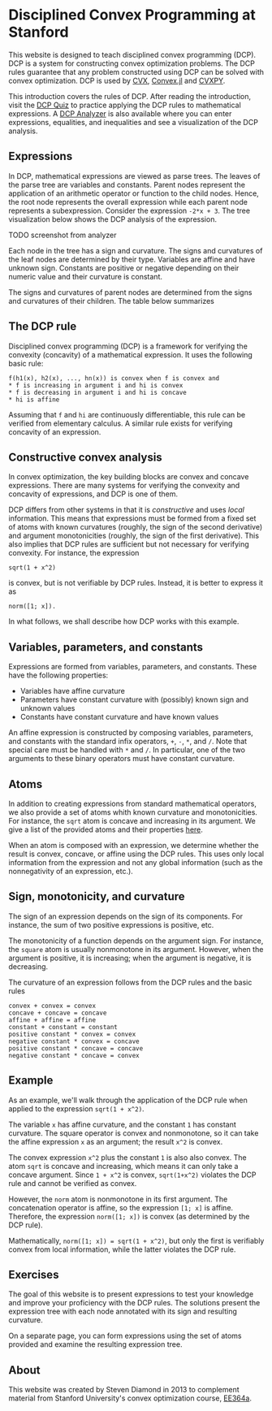 Disciplined Convex Programming at Stanford
==========================================

This website is designed to teach disciplined convex programming (DCP). DCP is a system for constructing convex optimization problems. The DCP rules guarantee that any problem constructed using DCP can be solved with convex optimization. DCP is used by [CVX](http://cvxr.com/cvx/), [Convex.jl](https://github.com/JuliaOpt/Convex.jl) and [CVXPY](https://github.com/cvxgrp/cvxpy). 

This introduction covers the rules of DCP. After reading the introduction, visit the [DCP Quiz](http://dcp.stanford.edu/quiz) to practice applying the DCP rules to mathematical expressions. A [DCP Analyzer](http://dcp.stanford.edu/analyzer) is also available where you can enter expressions, equalities, and inequalities and see a visualization of the DCP analysis.

Expressions
------------
In DCP, mathematical expressions are viewed as parse trees. The leaves of the parse tree are variables and constants. Parent nodes represent the application of an arithmetic operator or function to the child nodes. Hence, the root node represents the overall expression while each parent node represents a subexpression. Consider the expression `-2*x + 3`. The tree visualization below shows the DCP analysis of the expression.

TODO screenshot from analyzer

Each node in the tree has a sign and curvature. The signs and curvatures of the leaf nodes are determined by their type. Variables are affine and have unknown sign. Constants are positive or negative depending on their numeric value and their curvature is constant.

The signs and curvatures of parent nodes are determined from the signs and curvatures of their children. The table below summarizes 

The DCP rule
------------
Disciplined convex programming (DCP) is a framework for verifying the
convexity (concavity) of a mathematical expression. It uses the following
basic rule:

    f(h1(x), h2(x), ..., hn(x)) is convex when f is convex and
    * f is increasing in argument i and hi is convex
    * f is decreasing in argument i and hi is concave
    * hi is affine

Assuming that `f` and `hi` are continuously differentiable, this rule can be
verified from elementary calculus. A similar rule exists for verifying
concavity of an expression.

Constructive convex analysis
----------------------------
In convex optimization, the key building blocks are convex and concave
expressions. There are many systems for verifying the convexity and concavity
of expressions, and DCP is one of them.

DCP differs from other systems in that it is _constructive_ and uses _local_
information. This means that expressions must be formed from a fixed set of
atoms with known curvatures (roughly, the sign of the second derivative) and
argument monotonicities (roughly, the sign of the first derivative). This also
implies that DCP rules are sufficient but not necessary for verifying
convexity. For instance, the expression

    sqrt(1 + x^2)

is convex, but is not verifiable by DCP rules. Instead, it is better to
express it as

    norm([1; x]).

In what follows, we shall describe how DCP works with this example.


Variables, parameters, and constants
------------------------------------
Expressions are formed from variables, parameters, and constants. These have
the following properties:

* Variables have affine curvature
* Parameters have constant curvature with (possibly) known sign and
unknown values
* Constants have constant curvature and have known values

An affine expression is constructed by composing variables, parameters, and
constants with the standard infix operators, `+`, `-`, `*`, and `/`. Note that
special care must be handled with `*` and `/`. In particular, one of the two
arguments to these binary operators must have constant curvature.

Atoms
-----
In addition to creating expressions from standard mathematical operators, we
also provide a set of atoms whith known curvature and monotonicities. For
instance, the `sqrt` atom is concave and increasing in its argument. We give
a list of the provided atoms and their properties [here](http://google.com).

When an atom is composed with an expression, we determine whether the result is convex,
concave, or affine using the DCP rules. This uses only local information from
the expression and not any global information (such as the nonnegativity of
an expression, etc.).

Sign, monotonicity, and curvature
---------------------------------
The sign of an expression depends on the sign of its components. For instance,
the sum of two positive expressions is positive, etc.

The monotonicity of a function depends on the argument sign. For instance,
the `square` atom is usually nonmonotone in its argument. However, when the
argument is positive, it is increasing; when the argument is negative, it is
decreasing.

The curvature of an expression follows from the DCP rules and the basic rules

    convex + convex = convex
    concave + concave = concave
    affine + affine = affine
    constant + constant = constant
    positive constant * convex = convex
    negative constant * convex = concave
    positive constant * concave = concave
    negative constant * concave = convex


Example
-------
As an example, we'll walk through the application of the DCP rule when applied
to the expression `sqrt(1 + x^2)`.

The variable `x` has affine curvature, and the constant `1` has constant
curvature. The square operator is convex and nonmonotone, so it can take
the affine expression `x` as an argument; the result `x^2` is convex.

The convex expression `x^2` plus the constant `1` is also also convex. The
atom `sqrt` is concave and increasing, which means it can only take a concave
argument. Since `1 + x^2` is convex, `sqrt(1+x^2)` violates the DCP rule and
cannot be verified as convex.

However, the `norm` atom is nonmonotone in its first argument. The
concatenation operator is affine, so the expression `[1; x]` is affine.
Therefore, the expression `norm([1; x])` is convex (as determined by the DCP
rule).

Mathematically, `norm([1; x]) = sqrt(1 + x^2)`, but only the first is
verifiably convex from local information, while the latter violates the DCP
rule.


Exercises
---------
The goal of this website is to present expressions to test your knowledge and
improve your proficiency with the DCP rules. The solutions present the
expression tree with each node annotated with its sign and resulting
curvature.

On a separate page, you can form expressions using the set of atoms provided
and examine the resulting expression tree.

About
--------
This website was created by Steven Diamond in 2013 to complement material from Stanford University's convex optimization course, [EE364a](http://www.stanford.edu/class/ee364a).

